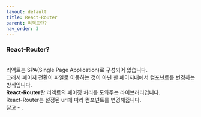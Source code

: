 ```yaml
---
layout: default
title: React-Router
parent: 리액트란?
nav_order: 3
---
```


### React-Router?

<br/>
리액트는 SPA(Single Page Application)로 구성되어 있습니다.<br/>
그래서 페이지 전환이 파일로 이동하는 것이 아닌 한 페이지내에서 컴포넌트를 변경하는 방식입니다.

<br/>
<strong>React-Router</strong>란 리액트의 페이징 처리를 도와주는 라이브러리입니다.<br/>	
React-Router는 설정된 url에 따라 컴포넌트를 변경해줍니다. 

<br/>
참고 - <https://github.com/ReactTraining/react-router> , <https://reacttraining.com/react-router/>

